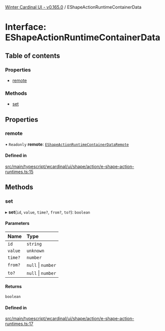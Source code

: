 [Winter Cardinal UI - v0.165.0](../index.md) / EShapeActionRuntimeContainerData

# Interface: EShapeActionRuntimeContainerData

## Table of contents

### Properties

- [remote](EShapeActionRuntimeContainerData.md#remote)

### Methods

- [set](EShapeActionRuntimeContainerData.md#set)

## Properties

### remote

• `Readonly` **remote**: [`EShapeActionRuntimeContainerDataRemote`](EShapeActionRuntimeContainerDataRemote.md)

#### Defined in

[src/main/typescript/wcardinal/ui/shape/action/e-shape-action-runtimes.ts:15](https://github.com/winter-cardinal/winter-cardinal-ui/blob/v0.165.0/src/main/typescript/wcardinal/ui/shape/action/e-shape-action-runtimes.ts#L15)

## Methods

### set

▸ **set**(`id`, `value`, `time?`, `from?`, `to?`): `boolean`

#### Parameters

| Name | Type |
| :------ | :------ |
| `id` | `string` |
| `value` | `unknown` |
| `time?` | `number` |
| `from?` | ``null`` \| `number` |
| `to?` | ``null`` \| `number` |

#### Returns

`boolean`

#### Defined in

[src/main/typescript/wcardinal/ui/shape/action/e-shape-action-runtimes.ts:17](https://github.com/winter-cardinal/winter-cardinal-ui/blob/v0.165.0/src/main/typescript/wcardinal/ui/shape/action/e-shape-action-runtimes.ts#L17)
